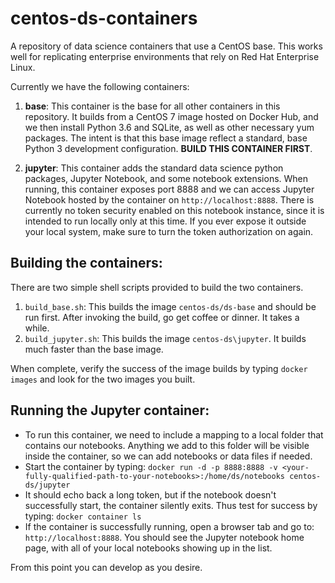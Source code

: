 centos-ds-containers
==================

A repository of data science containers that use a CentOS base. This works well for replicating enterprise environments that rely on Red Hat Enterprise Linux.

Currently we have the following containers:
1. __base__: This container is the base for all other containers in this repository. It builds from a CentOS 7 image hosted on Docker Hub, and we then install Python 3.6 and SQLite, as well as other necessary yum packages. The intent is that this base image reflect a standard, base Python 3 development configuration. **BUILD THIS CONTAINER FIRST**.

2. __jupyter__:  This container adds the standard data science python packages, Jupyter Notebook, and some notebook extensions. When running, this container exposes port 8888 and we can access Jupyter Notebook hosted by the container on `http://localhost:8888`. There is currently no token security enabled on this notebook instance, since it is intended to run locally only at this time. If you ever expose it outside your local system, make sure to turn the token authorization on again.


Building the containers:
------------------------

There are two simple shell scripts provided to build the two containers.

1. `build_base.sh`: This builds the image `centos-ds/ds-base` and should be run first. After invoking the build, go get coffee or dinner. It takes a while.
2. `build_jupyter.sh`: This builds the image `centos-ds\jupyter`. It builds much faster than the base image.

When complete, verify the success of the image builds by typing `docker images` and look for the two images you built.

Running the Jupyter container:
------------------------------
* To run this container, we need to include a mapping to a local folder that contains our notebooks. Anything we add to this folder will be visible inside the container, so we can add notebooks or data files if needed.
* Start the container by typing: `docker run -d -p 8888:8888 -v <your-fully-qualified-path-to-your-notebooks>:/home/ds/notebooks centos-ds/jupyter`
* It should echo back a long token, but if the notebook doesn't successfully start, the container silently exits. Thus test for success by typing: `docker container ls`
* If the container is successfully running, open a browser tab and go to: `http://localhost:8888`. You should see the Jupyter notebook home page, with all of your local notebooks showing up in the list.

From this point you can develop as you desire.
